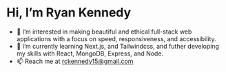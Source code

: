 # Hi, I’m Ryan Kennedy
- 👀 I’m interested in making beautiful and ethical full-stack web applications with a focus on speed, responsiveness, and accessibility.
- 🌱 I’m currently learning Next.js, and Tailwindcss, and futher developing my skills with React, MongoDB, Express, and Node.
- 📫 Reach me at rckennedy15@gmail.com

<!---
rckennedy15/rckennedy15 is a ✨ special ✨ repository because its `README.md` (this file) appears on your GitHub profile.
You can click the Preview link to take a look at your changes.
--->
